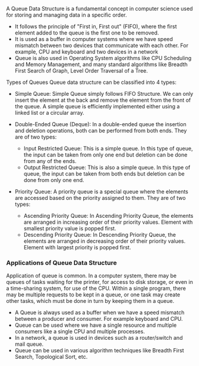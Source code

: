 A Queue Data Structure is a fundamental concept in computer science used for storing and managing data in a specific order.

- It follows the principle of "First in, First out" (FIFO), where the first element added to the queue is the first one to be removed.
- It is used as a buffer in computer systems where we have speed mismatch between two devices that communicate with each other. For example, CPU and keyboard and two devices in a network
- Queue is also used in Operating System algorithms like CPU Scheduling and Memory Management, and many standard algorithms like Breadth First Search of Graph, Level Order Traversal of a Tree.


Types of Queues
Queue data structure can be classified into 4 types:

- Simple Queue: Simple Queue simply follows FIFO Structure. We can only insert the element at the back and remove the element from the front of the queue. A simple queue is efficiently implemented either using a linked list or a circular array.

- Double-Ended Queue (Deque): In a double-ended queue the insertion and deletion operations, both can be performed from both ends. They are of two types:
  - Input Restricted Queue: This is a simple queue. In this type of queue, the input can be taken from only one end but deletion can be done from any of the ends.
  - Output Restricted Queue: This is also a simple queue. In this type of queue, the input can be taken from both ends but deletion can be done from only one end.

- Priority Queue: A priority queue is a special queue where the elements are accessed based on the priority assigned to them. They are of two types:
  - Ascending Priority Queue: In Ascending Priority Queue, the elements are arranged in increasing order of their priority values. Element with smallest priority value is popped first.
  - Descending Priority Queue: In Descending Priority Queue, the elements are arranged in decreasing order of their priority values. Element with largest priority is popped first.


### Applications of Queue Data Structure
Application of queue is common. In a computer system, there may be queues of tasks waiting for the printer, for access to disk storage, or even in a time-sharing system, for use of the CPU. Within a single program, there may be multiple requests to be kept in a queue, or one task may create other tasks, which must be done in turn by keeping them in a queue.

- A Queue is always used as a buffer when we have a speed mismatch between a producer and consumer. For example keyboard and CPU.
- Queue can be used where we have a single resource and multiple consumers like a single CPU and multiple processes.
- In a network, a queue is used in devices such as a router/switch and mail queue.
- Queue can be used in various algorithm techniques like Breadth First Search, Topological Sort, etc.